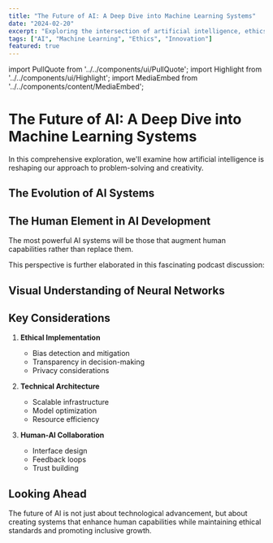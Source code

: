 ```yaml
---
title: "The Future of AI: A Deep Dive into Machine Learning Systems"
date: "2024-02-20"
excerpt: "Exploring the intersection of artificial intelligence, ethics, and human creativity."
tags: ["AI", "Machine Learning", "Ethics", "Innovation"]
featured: true
---
```


import PullQuote from '../../components/ui/PullQuote';
import Highlight from '../../components/ui/Highlight';
import MediaEmbed from '../../components/content/MediaEmbed';

# The Future of AI: A Deep Dive into Machine Learning Systems

In this comprehensive exploration, we'll examine how artificial intelligence is reshaping our approach to problem-solving and creativity.

## The Evolution of AI Systems

<MediaEmbed 
  type="youtube"
  src="https://www.youtube.com/embed/aircAruvnKk"
  title="Neural Networks Explained"
/>

## The Human Element in AI Development

<PullQuote>
  The most powerful AI systems will be those that augment human capabilities rather than replace them.
</PullQuote>

This perspective is further elaborated in this fascinating podcast discussion:

<MediaEmbed 
  type="spotify"
  src="https://open.spotify.com/embed/episode/1XhfKZGmxdvFJG8XQWjIYr"
/>

## Visual Understanding of Neural Networks

<MediaEmbed 
  type="image"
  src="https://res.cloudinary.com/demo/image/upload/neural_network_diagram.jpg"
  title="Neural Network Architecture"
/>

## Key Considerations

1. **Ethical Implementation**
   - <Highlight>Bias detection and mitigation</Highlight>
   - Transparency in decision-making
   - Privacy considerations

2. **Technical Architecture**
   - Scalable infrastructure
   - <Highlight color="accent">Model optimization</Highlight>
   - Resource efficiency

3. **Human-AI Collaboration**
   - Interface design
   - Feedback loops
   - Trust building

## Looking Ahead

The future of AI is not just about technological advancement, but about creating systems that enhance human capabilities while maintaining ethical standards and promoting inclusive growth.